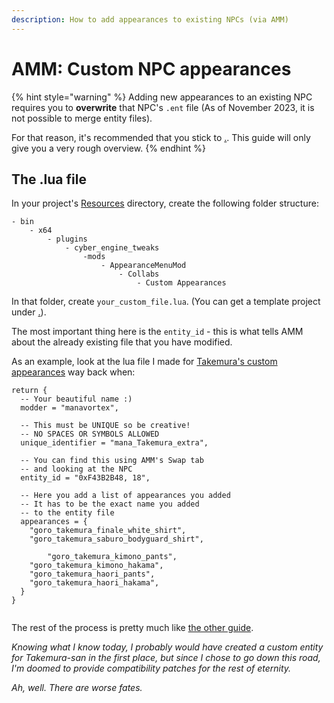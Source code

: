 ```yaml
---
description: How to add appearances to existing NPCs (via AMM)
---
```


# AMM: Custom NPC appearances

{% hint style="warning" %}
Adding new appearances to an existing NPC requires you to **overwrite** that NPC's `.ent` file (As of November 2023, it is not possible to merge entity files).&#x20;

For that reason, it's recommended that you stick to [.](./ "mention"). This guide will only give you a very rough overview.
{% endhint %}

## The .lua file

In your project's [Resources](https://app.gitbook.com/s/-MP\_ozZVx2gRZUPXkd4r/wolvenkit-app/editor/project-explorer#resources "mention") directory, create the following folder structure:

```
- bin
    - x64
        - plugins
            - cyber_engine_tweaks
                -mods
                    - AppearanceMenuMod
                        - Collabs
                            - Custom Appearances
```

In that folder, create `your_custom_file.lua`. (You can get a template project under [.](./ "mention")).&#x20;

The most important thing here is the `entity_id` - this is what tells AMM about the already existing file that you have modified.

As an example, look at the lua file I made for [Takemura's custom appearances](https://www.nexusmods.com/cyberpunk2077/mods/6111/) way back when:

```
return {
  -- Your beautiful name :)
  modder = "manavortex",

  -- This must be UNIQUE so be creative!
  -- NO SPACES OR SYMBOLS ALLOWED
  unique_identifier = "mana_Takemura_extra",

  -- You can find this using AMM's Swap tab
  -- and looking at the NPC
  entity_id = "0xF43B2B48, 18",

  -- Here you add a list of appearances you added
  -- It has to be the exact name you added
  -- to the entity file
  appearances = {    
	"goro_takemura_finale_white_shirt",
	"goro_takemura_saburo_bodyguard_shirt",
	
        "goro_takemura_kimono_pants", 
	"goro_takemura_kimono_hakama",
	"goro_takemura_haori_pants",
	"goro_takemura_haori_hakama",
  }
}
	
```

The rest of the process is pretty much like [the other guide](./#adding-more-appearances).&#x20;

_Knowing what I know today, I probably would have created a custom entity for Takemura-san in the first place, but since I chose to go down this road, I'm doomed to provide compatibility patches for the rest of eternity._&#x20;

_Ah, well. There are worse fates._
